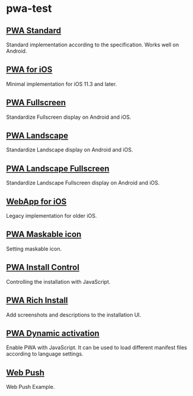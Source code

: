 # pwa-test

## [PWA Standard](https://zprodev.github.io/pwa-test/pwa-standard/)

Standard implementation according to the specification.
Works well on Android.

## [PWA for iOS](https://zprodev.github.io/pwa-test/pwa-ios/)

Minimal implementation for iOS 11.3 and later.

## [PWA Fullscreen](https://zprodev.github.io/pwa-test/pwa-fullscreen/)

Standardize Fullscreen display on Android and iOS.

## [PWA Landscape](https://zprodev.github.io/pwa-test/pwa-landscape/)

Standardize Landscape display on Android and iOS.

## [PWA Landscape Fullscreen](https://zprodev.github.io/pwa-test/pwa-landscape-fullscreen/)

Standardize Landscape Fullscreen display on Android and iOS.

## [WebApp for iOS](https://zprodev.github.io/pwa-test/webapp-ios/)

Legacy implementation for older iOS.

## [PWA Maskable icon](https://zprodev.github.io/pwa-test/pwa-maskable-icon/)

Setting maskable icon.

## [PWA Install Control](https://zprodev.github.io/pwa-test/pwa-install-control/)

Controlling the installation with JavaScript.

## [PWA Rich Install](https://zprodev.github.io/pwa-test/pwa-rich-install/)

Add screenshots and descriptions to the installation UI.

## [PWA Dynamic activation](https://zprodev.github.io/pwa-test/pwa-dynamic-activation/)

Enable PWA with JavaScript.
It can be used to load different manifest files according to language settings.


## [Web Push](https://zprodev.github.io/pwa-test/pwa-push/)

Web Push Example.

